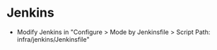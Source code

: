 # Jenkins

- Modify Jenkins in "Configure > Mode by Jenkinsfile > Script Path: infra/jenkins/Jenkinsfile"



